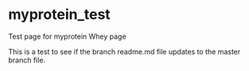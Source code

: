 # myprotein_test
Test page for myprotein Whey page


This is a test to see if the branch readme.md file updates to the master branch file.
